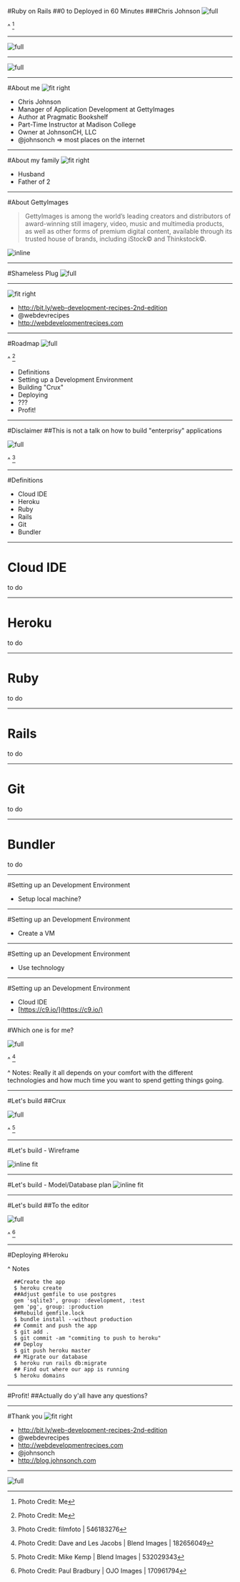 <!-- footer: @johnsonch :: Chris Johnson :: Ruby on Rails 0 to Deployed in 60 Minutes -->

#Ruby on Rails
##0 to Deployed in 60 Minutes
###Chris Johnson
![full](images/IMG_5283.jpg)

^ [^1]

[^1]: Photo Credit: Me

---
![full](images/that_conference_title_slide.png)

---
![full](images/that_conference_sponsors.png)

---
#About me
![fit right](http://www.johnsonch.com/images/me.jpg)

* Chris Johnson
* Manager of Application Development at GettyImages
* Author at Pragmatic Bookshelf
* Part-Time Instructor at Madison College
* Owner at JohnsonCH, LLC
* @johnsonch => most places on the internet

---
#About my family
![fit right](images/family.jpg)

* Husband
* Father of 2

---
#About GettyImages

> GettyImages is among the world’s leading creators and distributors of award-winning still imagery, video, music and multimedia products, as well as other forms of premium digital content, available through its trusted house of brands, including iStock© and Thinkstock©.

![inline](http://cyberpunklibrarian.com/wp-content/uploads/2014/03/getty_images_logo.jpg)

---
#Shameless Plug
![full](images/wbdev2_xlargebeta.jpg)

---
![fit right](images/wbdev2_xlargebeta.jpg)

* http://bit.ly/web-development-recipes-2nd-edition
* @webdevrecipes
* http://webdevelopmentrecipes.com

---
#Roadmap
![full](images/IMG_6005.jpg)

^ [^2]

[^2]:Photo Credit: Me

* Definitions
* Setting up a Development Environment
* Building "Crux"
* Deploying
* ???
* Profit!

---
#Disclaimer
##This is not a talk on how to build "enterprisy" applications

![full](images/GettyImages-546183276.jpg)

^ [^3]

[^3]: Photo Credit: filmfoto | 546183276

---
#Definitions
* Cloud IDE
* Heroku
* Ruby
* Rails
* Git
* Bundler

---
# Cloud IDE

to do

---
# Heroku

to do

---
# Ruby

to do

---
# Rails

to do

---
# Git

to do

---
# Bundler

to do

---
#Setting up an Development Environment
* Setup local machine?

---
#Setting up an Development Environment
* Create a VM

---
#Setting up an Development Environment
* Use <insert hot new provisioning> technology

---
#Setting up an Development Environment
* Cloud IDE
 * [https://c9.io/](https://c9.io/)

---
#Which one is for me?

![full](images/182656049.jpg)

^ [^4]

[^4]: Photo Credit: Dave and Les Jacobs | Blend Images | 182656049

^ Notes: Really it all depends on your comfort with the different technologies
and how much time you want to spend getting things going.

---
#Let's build
##Crux

![full](images/532029343.jpg)

^ [^5]

[^5]: Photo Credit: Mike Kemp | Blend Images | 532029343

---
#Let's build - Wireframe

![inline fit](https://dl.dropboxusercontent.com/s/i2tmld3lp0keo31/2015-04-24%20at%208.31%20PM.png)

---
#Let's build - Model/Database plan
![inline fit](https://dl.dropboxusercontent.com/s/ls8zmsd4zqsap5x/2015-04-24%20at%208.34%20PM.png)



---
#Let's build
##To the editor

![full](images/170961794.jpg)

^ [^6]

[^6]: Photo Credit: Paul Bradbury | OJO Images | 170961794

---
#Deploying
#Heroku

^ Notes
```
  ##Create the app
  $ heroku create
  ##Adjust gemfile to use postgres
  gem 'sqlite3', group: :development, :test
  gem 'pg', group: :production
  ##Rebuild gemfile.lock
  $ bundle install --without production
  ## Commit and push the app
  $ git add .
  $ git commit -am "commiting to push to heroku"
  ## Deploy
  $ git push heroku master
  ## Migrate our database
  $ heroku run rails db:migrate
  ## Find out where our app is running
  $ heroku domains
```

---
#Profit!
##Actually do y'all have any questions?

---
#Thank you
![fit right](images/wbdev2_xlargebeta.jpg)

* http://bit.ly/web-development-recipes-2nd-edition
* @webdevrecipes
* http://webdevelopmentrecipes.com
* @johnsonch
* http://blog.johnsonch.com

---
![full](images/that_conference_end_slide.png)
